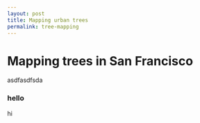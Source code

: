 ```yaml
---
layout: post
title: Mapping urban trees
permalink: tree-mapping
---
```


# Mapping trees in San Francisco
asdfasdfsda

### hello
hi

